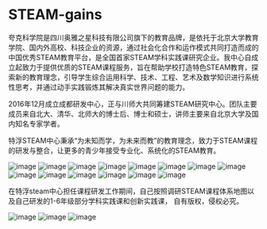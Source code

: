 # STEAM-gains
夸克科学院是四川奥雅之星科技有限公司旗下的教育品牌，是依托于北京大学教育学院、国内外高校、科技企业的资源，通过社会化合作和运作模式共同打造而成的中国优秀STEAM教育平台，是全国首家STEAM学科实践课研究企业。我中心自成立起致力于提供优质的STEAM课程服务，旨在帮助学校打造特色STEAM教育，探索新的教育理念，引导学生综合运用科学、技术、工程、艺术及数学知识进行系统性思考，并通过动手实践锻炼其解决真实世界问题的能力。

2016年12月成立成都研发中心，正与川师大共同筹建STEAM研究中心。团队主要成员来自北大、清华、北师大的博士后、博士和硕士，讲师主要来自北京大学及国内知名专家学者。

特浮STEAM中心秉承“为未知而学，为未来而教”的教育理念，致力于STEAM课程的研发与整合，让更多的青少年接受专业化、系统化的STEAM教育。

![image](https://github.com/michaelwuyu/STEAM-gains/blob/master/images/64.jpg)
![image](https://github.com/michaelwuyu/STEAM-gains/blob/master/images/65.jpg)
![image](https://github.com/michaelwuyu/STEAM-gains/blob/master/images/46.jpg)
![image](https://github.com/michaelwuyu/STEAM-gains/blob/master/images/67.jpg)
![image](https://github.com/michaelwuyu/STEAM-gains/blob/master/images/68.jpg)
![image](https://github.com/michaelwuyu/STEAM-gains/blob/master/images/70.jpg)
![image](https://github.com/michaelwuyu/STEAM-gains/blob/master/images/72.jpg)
![image](https://github.com/michaelwuyu/STEAM-gains/blob/master/images/79.jpg)
![image](https://github.com/michaelwuyu/STEAM-gains/blob/master/images/80.jpg)
![image](https://github.com/michaelwuyu/STEAM-gains/blob/master/images/81.jpg)
![image](https://github.com/michaelwuyu/STEAM-gains/blob/master/images/87.jpg)
![image](https://github.com/michaelwuyu/STEAM-gains/blob/master/images/91.jpg)
![image](https://github.com/michaelwuyu/STEAM-gains/blob/master/images/97.jpg)
![image](https://github.com/michaelwuyu/STEAM-gains/blob/master/images/151.jpg)

在特浮steam中心担任课程研发工作期间，自己按照调研STEAM课程体系地图以及自己研发的1-6年级部分学科实践课和创新实践课，
自有版权，侵权必究。

![image](https://github.com/michaelwuyu/STEAM-gains/blob/master/images/3.jpg)
![image](https://github.com/michaelwuyu/STEAM-gains/blob/master/images/2.jpg)
![image](https://github.com/michaelwuyu/STEAM-gains/blob/master/images/1.jpg)
